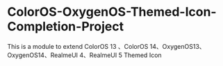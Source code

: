 # ColorOS-OxygenOS-Themed-Icon-Completion-Project
This is a module to extend ColorOS 13 、ColorOS 14、OxygenOS13、OxygenOS14、RealmeUI 4、RealmeUI 5 Themed Icon
